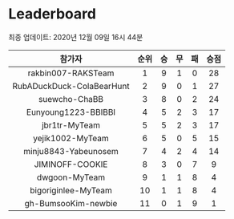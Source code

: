 # Leaderboard
최종 업데이트: 2020년 12월 09일 16시 44분




| 참가자 | 순위 | 승 | 무 | 패 | 승점 |
|:---:|:---:|:---:|:---:|:---:|:---:|
| rakbin007-RAKSTeam | 1 | 9 | 1 | 0 | 28 |
| RubADuckDuck-ColaBearHunt | 2 | 9 | 0 | 1 | 27 |
| suewcho-ChaBB | 3 | 8 | 0 | 2 | 24 |
| Eunyoung1223-BBIBBI | 4 | 5 | 2 | 3 | 17 |
| jbr1tr-MyTeam | 5 | 5 | 2 | 3 | 17 |
| yejik1002-MyTeam | 6 | 5 | 0 | 5 | 15 |
| minju8843-Yabeunosem | 7 | 4 | 2 | 4 | 14 |
| JIMINOFF-COOKIE | 8 | 3 | 0 | 7 | 9 |
| dwgoon-MyTeam | 9 | 1 | 1 | 8 | 4 |
| bigoriginlee-MyTeam | 10 | 1 | 1 | 8 | 4 |
| gh-BumsooKim-newbie | 11 | 0 | 1 | 9 | 1 |